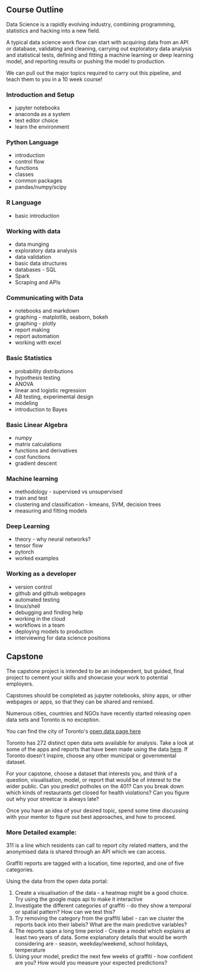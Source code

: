 ## Course Outline

Data Science is a rapidly evolving industry, combining programming, statistics and hacking
into a new field.

A typical data science work flow can start with acquiring data from an API or database,
validating and cleaning, carrying out exploratory data analysis and statistical tests,
defining and fitting a machine learning or deep learning model, and reporting results or pushing
the model to production.

We can pull out the major topics required to carry out this pipeline, and teach them to you in a 10 week course!

### Introduction and Setup
- jupyter notebooks
- anaconda as a system
- text editor choice
- learn the environment

### Python Language
- introduction
- control flow
- functions
- classes
- common packages
- pandas/numpy/scipy

### R Language
- basic introduction

### Working with data
- data munging
- exploratory data analysis
- data validation
- basic data structures
- databases - SQL
- Spark
- Scraping and APIs

### Communicating with Data
- notebooks and markdown
- graphing - matplotlib, seaborn, bokeh
- graphing - plotly
- report making
- report automation
- working with excel

### Basic Statistics
- probability distributions
- hypothesis testing
- ANOVA
- linear and logistic regression
- AB testing, experimental design
- modeling
- introduction to Bayes

### Basic Linear Algebra
- numpy
- matrix calculations
- functions and derivatives
- cost functions
- gradient descent

### Machine learning
- methodology - supervised vs unsupervised
- train and test
- clustering and classification - kmeans, SVM, decision trees
- measuring and fitting models

### Deep Learning
- theory - why neural networks?
- tensor flow
- pytorch
- worked examples

### Working as a developer
- version control
- github and github webpages
- automated testing
- linux/shell
- debugging and finding help
- working in the cloud
- workflows in a team
- deploying models to production
- interviewing for data science positions


## Capstone

The capstone project is intended to be an independent, but guided, final project to cement your skills
and showcase your work to potential employers.

Capstones should be completed as jupyter notebooks, shiny apps, or other webpages or apps,
so that they can be shared and remixed.

Numerous cities, countries and NGOs have recently started releasing open data sets
and Toronto is no exception.

You can find the city of Toronto's [open data page here](https://www.toronto.ca/city-government/data-research-maps/open-data/)

Toronto has 272 distinct open data sets available for analysis. Take a look at some of the apps and reports that have
been made using the data [here](https://www.toronto.ca/city-government/data-research-maps/open-data/open-data-gallery/).
If Toronto doesn't inspire, choose any other municipal or governmental dataset.

For your capstone, choose a dataset that interests you, and think of a question, visualisation,
model, or report that would be of interest to the wider public. Can you predict potholes on the
401? Can you break down which kinds of restaurants get closed for health violations? Can you figure out why your
streetcar is always late?

Once you have an idea of your desired topic, spend some time discussing with your mentor
to figure out best approaches, and how to proceed.

### More Detailed example:

311 is a line which residents can call to report city related matters, and the anonymised data is
  shared through an API which we can access.

Graffiti reports are tagged with a location, time reported, and one of five categories.

Using the data from the open data portal:
1. Create a visualisation of the data - a heatmap might be a good choice. Try using the google maps api to make it interactive
2. Investigate the different categories of graffiti - do they show a temporal or spatial pattern? How can we test this?
3. Try removing the category from the graffiti label - can we cluster the reports back into their labels? What are the main predictive variables?
4. The reports span a long time period - Create a model which explains at least two years of data. Some explanatory
details that would be worth considering are - season, weekday/weekend, school holidays, temperature
5. Using your model, predict the next few weeks of graffiti - how confident are you? How would you measure your expected predictions?

